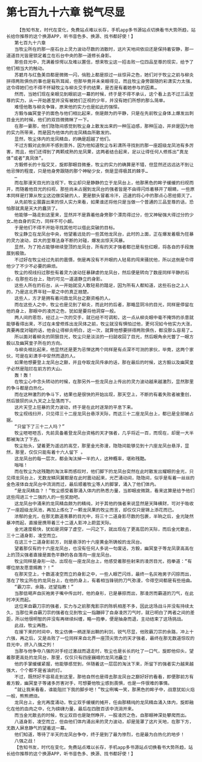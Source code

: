 # 第七百九十六章 锐气尽显
        【告知书友，时代在变化，免费站点难以长存，手机app多书源站点切换看书大势所趋，站长给你推荐的这个换源APP，听书音色多、换源、找书都好使！】
       第七百九十六章
       当牧尘所在的那一座石台上灵力波动尽数的消散时，这片天地间依旧还是保持着安静，那一道道目光皆是锁定着立在石台中央的那一道修长身影。
       那些目光中，充满着惊愕以及难以置信，想来牧尘这一招击败一位四品至尊的现实，给予了他们相当大的触动。
       苏碧月与红鱼美目都是微微一闪，俏脸上都是掠过一丝惊异之色，她们对于牧尘之前与柳炎拼得两败俱伤的事也是有所耳闻，但那毕竟并未亲眼得见，而且牧尘身旁跟随的彩潇实力太强，这令得她们也不得不怀疑牧尘与柳炎交手的结果，是否是有着她参与的因素…
       然而，当她们现在亲眼见到眼前这一幕的时候，终于是不得不承认，这个看上去不过三品至尊的实力，从一开始甚至并没有被她们正视的少年，并没有她们所想的那么简单。
       难怪他敢与柳炎争锋，原来他的实力也是如此的强悍。
       方毅与幽冥皇子的面色与他们相比起来，倒是颇为的平静，只是在先前牧尘身体上爆发出刺目金光的时候，他们的双目微微眯了一下。
       在那一霎那，他们隐隐间感觉到牧尘身上散发出来的一种压迫感，那种压迫，并非是因为他的实力所带来，而是因为他体内的龙凤精血所散发的。
       显然，牧尘体内的龙凤精血，的确是超越了他们。
       不过方毅对此倒并不感到意外，因为他知道牧尘与彩潇所寻找到的那一座超级龙凤池有多厉害，而且，他们还得到了两颗成熟的龙凤果，这两者结合起来，足以让得任何人修炼出“真龙体”或者“真凤体”。
       方毅修长的十指交叉，旋即那眼目微垂，牧尘的实力的确算是不错，但显然还远远达不到让他忌惮的程度，只是他身旁跟随的那个神秘少女，倒是显得极其的棘手…
       …
       而在那漫天目光的注视下，牧尘却只是静静的立于龙凤台上，他那黑色的眸子缓缓的扫视而开，而随着他目光的扫视，那些尚未占据到龙凤台的强者皆是不由得闪烁着移开了眼睛，一些原本同样是打算从牧尘这边做突破的人，更是额头冒着冷汗，迅速的将心中的那点心思给摁灭了。
       从先前牧尘展露出来的惊人实力来看，如果谁还将他只是当做一个普通的三品至尊的话，恐怕那就真是天大的蠢货了。
       他能够一路走到这里来，显然并不是靠着他身旁那个漂亮得过分，但又神秘强大得过分的少女…他自身的实力，同样不可小觑。
       于是他们不得不开始寻找其他可以借此突破的目标。
       牧尘静立在龙凤台中央，他望着远处的一些其他龙凤台，此时的上面，正在爆发着极为狂暴的灵力波动，巨大的至尊法身不断的对碰，爆发出惊天风暴。
       显然，为了抢占能够继续登顶的龙凤台，所有的天才强者都已是有些红眼，将各自的手段施展到极致。
       不过好在牧尘经过先前的震慑，倒是再没有不开眼的人轻易的闯来骚扰他，所以这倒是令得他少了不少不必要的麻烦。
       牧尘的视线扫过那些有着灵力波动狂暴肆虐的龙凤台，然后便是转向了数座同样平静的石台，在那些石台上，隐约可见一道道静立的身影。
       这些人所在的石台，从一开始就没人敢轻易的踏足，因为所有人都知道，这些石台之上人的，乃是这北界年轻一辈之中的真正翘楚。
       这些人，方才是拥有着问鼎龙凤台之巅资格的人。
       而在这些人之中，牧尘也是见到了柳炎，而此时的后者，那略显阴冷的目光，同样是停留在他的身上，那眼中的凌厉之色，犹如是要将他洞穿一般。
       两人间的恩怨，经过上一次的交手，就已经不可调和，这一点从柳炎眼中毫不掩饰的杀意就能够看得出来，不过在未曾修炼出龙凤体之前，牧尘就没有惧怕过他，更何况如今他实力大涨，真要再度对碰的话，他会让得柳炎明白，这一次，就算他想要拼得两败俱伤，都没那么容易了…
       所以面对着柳炎的阴狠目光，牧尘只是淡淡的一扫就收回了目光，然后眼角余光瞥了一眼方毅以及幽冥皇子所在的方向。
       与柳炎相比起来，他显然还是更为忌惮这两个同样是有点深不可测的家伙，毕竟，这两个家伙，可是在彩潇手中安然而退的人。
       如果他想要登上龙凤台之巅，并且夺取龙凤传承的话，那在最后的时候，这方毅以及幽冥皇子必然是阻拦在前方的大山。
       轰！轰！
       在牧尘心中念头转动的时候，在那另外一些龙凤台上传出的灵力波动越来越激烈，显然那里的争斗都是白热化。
       而在这种激烈的争斗下，结果也是很快的开始出现，那天空上，不断的有着失败者被重创，然后狼狈的从九天之上坠落而下。
       这片天空上狂暴的灵力波动，终于是在此时逐渐的平息下来。
       牧尘视线扫开，只见得三十二座龙凤台悬浮天际，而这三十二座龙凤台上，都已是全部被占据。
       “只留下了三十二人吗？”
       牧尘咂咂咂舌，先前具备着登龙凤台资格的天才强者，几乎将近一百，而现在，却是一大半都被淘汰了下去。
       牧尘抬头，望着更为遥远的高空，那里金光弥漫，隐隐间能够见到十六座龙凤台悬浮，显然，那里，仅仅只能有着十六人留下 。
       这龙凤台的每一层次，都会淘汰掉一半的人，这种概率，堪称残酷。
       嗡嗡！
       而在牧尘为这残酷的淘汰率而感叹时，他们脚下的龙凤台突然在此时散发出耀眼的金光，只见得龙凤台上，无数龙鳞凤翼都是在此时震动起来，光芒涌动间，隐隐间，似乎是有着一丝丝的金色液体自龙凤台中流淌而过，最后顺着牧尘等人的脚掌，涌入了他们体内。
       “是龙凤精血？！”牧尘感受着那涌入体内的熟悉力量，当即眼皮微跳，看来这算是给予他们这些闯进三十二强的人的一些奖励吧。
       这龙凤台中涌来的龙凤精血颇为的精纯，对于其他的强者来说显然是天降横财，可对于吸收了一座超级龙凤池，再加上炼化了一颗龙凤果的牧尘而言，却仅仅只是锦上添花而已。
       浓郁的金光，在那无数道羡慕的目光中，将三十二道身影尽数的包裹，半晌之后，金光陡然暴冲而起，直接是携带着三十二道人影冲上蔚蓝天际。
       金光速度极快，犹如是洞穿了虚空，一闪之下，就出现在了更高层的天际，而后金光散去，三十二道身影，凌空而立。
       在这三十二道身影前方，则是悬浮的十六座黄金所铸般的龙凤台。
       望着那仅有的十六座龙凤台，也没有任何人多说一句废话，方毅，幽冥皇子等龙凤录高高在上的顶尖强者直接是面色平静的各自落向一座龙凤台。
       牧尘同样是身形一动，出现在一座龙凤台上，他感受着那些射来的凌厉目光，抱拳道：“有哪位朋友愿意赐教？！”
       在那天空上，十数道凌空而立的身影之中，一些人眼芒闪烁，最终一名灰袍男子闪掠而出，落在了牧尘所在的龙凤台上，在他的身上，有着相当锋锐的刀气弥漫，令得空间都是有些扭曲。
       “霸刀宗，余路，还望指教！”
       当那低喝声自灰袍男子嘴中传出时，他的身形，已是暴掠而出，那凌厉而霸道的刀气，在此时冲天而起。
       这位来自霸刀宗的强者，实力与之前那鬼影宗的陈帆相差不多，因此这场战斗并没有持续太久，当那位来自霸刀宗的强者在见到牧尘一指蹦碎了自身凌厉刀气时，就已明白了两者之间的差距，所以他很明智的并没有再继续纠缠，略一抱拳，便是抽身而退，主动结束了这场挑战。
       此战，牧尘再胜。
       在接下来的时间中，牧尘仿佛一柄逐渐出鞘的利剑，锐气尽显，他败霸刀宗的余路，冲上十六强，再之后，又是击败了一位同样来自北界一座顶尖势力的天才强者，最终在那无数道惊叹的目光中，挤入八强之列！
       当那与他争夺八强的对手经过激战而退走时，牧尘也是长长的吐了一口气，旋即他仰头，望着那更高处的龙凤台，那里，仅仅只有四座巍峨的龙凤池矗立！
       他的手掌缓缓紧握，他能够感觉到，伴随着这一层层的淘汰下来，所留下的强者实力越来越强大，个个都不是省油的灯。
       不过，既然好不容易走到这里，那他自然也是得去那龙凤台之巅好好的看看，即便那前方有着方毅，幽冥皇子等诸多厉害对手，可想要他牧尘感到畏惧，也是一件很难的事情。
       “就让我来看看，谁能阻拦下我的脚步吧！”牧尘咧嘴一笑，那黑色的眸子中，战意犹如火焰一般，熊熊燃烧。
       龙凤台上，金光再度涌动，牧尘双手缓缓的摊开，任由那精纯的龙凤精血涌入体内，旋即融化在他的血肉之中，化为磅礴力量，最后在四肢百该中流淌开来。
       而当金光散去的时候，牧尘双目也是陡然睁开，一股凌厉之色，自那眼神深处攀爬而出。
       八道身影，凌空而立，但自他们体内涌出来的灵力波动，却是笼罩了这片天地，在那下方，无数人屏息静气的望着这一幕。
       他们知道，等待了半天的龙凤台争夺，终于是到了最为惨烈，也是最为白热化的地步！
       八强之战！
       【告知书友，时代在变化，免费站点难以长存，手机app多书源站点切换看书大势所趋，站长给你推荐的这个换源APP，听书音色多、换源、找书都好使！】